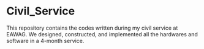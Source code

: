 # Civil_Service
This repository contains the codes written during my civil service at EAWAG.
We designed, constructed, and implemented all the hardwares and software in a 4-month service.
